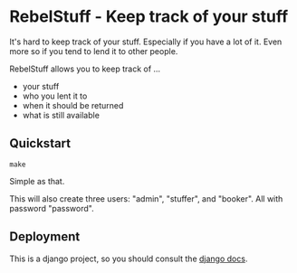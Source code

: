 # RebelStuff - Keep track of your stuff

It's hard to keep track of your stuff.
Especially if you have a lot of it.
Even more so if you tend to lend it to other people.

RebelStuff allows you to keep track of …

-   your stuff
-   who you lent it to
-   when it should be returned
-   what is still available

## Quickstart

```
make
```

Simple as that.

This will also create three users: "admin", "stuffer", and "booker". All with
password "password".

## Deployment

This is a django project, so you should consult the [django
docs](https://docs.djangoproject.com/en/stable/howto/deployment/).

